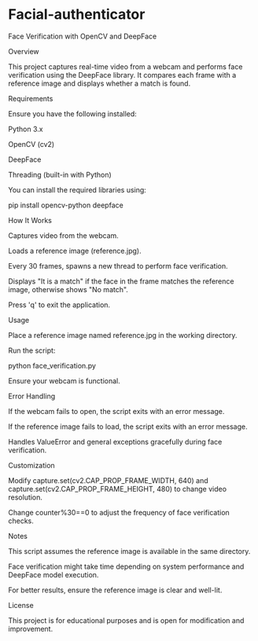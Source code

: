 # Facial-authenticator

Face Verification with OpenCV and DeepFace

Overview

This project captures real-time video from a webcam and performs face verification using the DeepFace library. It compares each frame with a reference image and displays whether a match is found.

Requirements

Ensure you have the following installed:

Python 3.x

OpenCV (cv2)

DeepFace

Threading (built-in with Python)

You can install the required libraries using:

pip install opencv-python deepface

How It Works

Captures video from the webcam.

Loads a reference image (reference.jpg).

Every 30 frames, spawns a new thread to perform face verification.

Displays "It is a match" if the face in the frame matches the reference image, otherwise shows "No match".

Press 'q' to exit the application.

Usage

Place a reference image named reference.jpg in the working directory.

Run the script:

python face_verification.py

Ensure your webcam is functional.

Error Handling

If the webcam fails to open, the script exits with an error message.

If the reference image fails to load, the script exits with an error message.

Handles ValueError and general exceptions gracefully during face verification.

Customization

Modify capture.set(cv2.CAP_PROP_FRAME_WIDTH, 640) and capture.set(cv2.CAP_PROP_FRAME_HEIGHT, 480) to change video resolution.

Change counter%30==0 to adjust the frequency of face verification checks.

Notes

This script assumes the reference image is available in the same directory.

Face verification might take time depending on system performance and DeepFace model execution.

For better results, ensure the reference image is clear and well-lit.

License

This project is for educational purposes and is open for modification and improvement.

